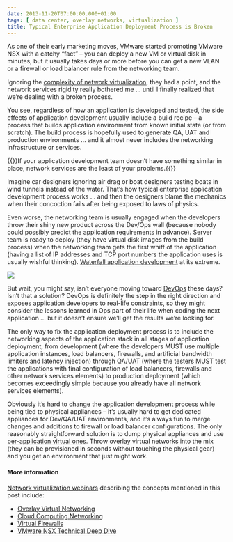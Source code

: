 ```yaml
---
date: 2013-11-20T07:00:00.000+01:00
tags: [ data center, overlay networks, virtualization ]
title: Typical Enterprise Application Deployment Process is Broken
---
```

As one of their early marketing moves, VMware started promoting VMware NSX with a catchy “fact” – you can deploy a new VM or virtual disk in minutes, but it usually takes days or more before you can get a new VLAN or a firewall or load balancer rule from the networking team.

Ignoring the [complexity of network virtualization](/2013/09/why-is-network-virtualization-so-hard.html), they had a point, and the network services rigidity really bothered me … until I finally realized that we’re dealing with a broken process.
<!--more-->
You see, regardless of how an application is developed and tested, the side effects of application development usually include a build recipe – a process that builds application environment from known initial state (or from scratch). The build process is hopefully used to generate QA, UAT and production environments … and it almost never includes the networking infrastructure or services.

{{<note warn>}}If your application development team doesn’t have something similar in place, network services are the least of your problems.{{</note>}}

Imagine car designers ignoring air drag or boat designers testing boats in wind tunnels instead of the water. That’s how typical enterprise application development process works … and then the designers blame the mechanics when their concoction fails after being exposed to laws of physics.

Even worse, the networking team is usually engaged when the developers throw their shiny new product across the Dev/Ops wall (because nobody could possibly predict the application requirements in advance). Server team is ready to deploy (they have virtual disk images from the build process) when the networking team gets the first whiff of the application (having a list of IP addresses and TCP port numbers the application uses is usually wishful thinking). [Waterfall application development](http://en.wikipedia.org/wiki/Waterfall_model) at its extreme.

![](worked-fine-in-dev-ops-problem-now.jpg)  

But wait, you might say, isn’t everyone moving toward [DevOps](http://en.wikipedia.org/wiki/Devops) these days? Isn’t that a solution? DevOps is definitely the step in the right direction and exposes application developers to real-life constraints, so they might consider the lessons learned in Ops part of their life when coding the next application … but it doesn’t ensure we’ll get the results we’re looking for.

The only way to fix the application deployment process is to include the networking aspects of the application stack in all stages of application deployment, from development (where the developers MUST use multiple application instances, load balancers, firewalls, and artificial bandwidth limiters and latency injection) through QA/UAT (where the testers MUST test the applications with final configuration of load balancers, firewalls and other network services elements) to production deployment (which becomes exceedingly simple because you already have all network services elements).

Obviously it’s hard to change the application development process while being tied to physical appliances – it’s usually hard to get dedicated appliances for Dev/QA/UAT environments, and it’s always fun to merge changes and additions to firewall or load balancer configurations. The only reasonably straightforward solution is to dump physical appliances and use [per-application virtual ones](/2013/11/make-every-application-independent.html). Throw overlay virtual networks into the mix (they can be provisioned in seconds without touching the physical gear) and you get an environment that just might work.

#### More information

[Network virtualization webinars](http://www.ipspace.net/Roadmap/Virtualization_webinars) describing the concepts mentioned in this post include:

-   [Overlay Virtual Networking](http://www.ipspace.net/Overlay_Virtual_Networking)
-   [Cloud Computing Networking](http://www.ipspace.net/Cloud_Computing_Networking)
-   [Virtual Firewalls](http://www.ipspace.net/Virtual_Firewalls)
-   [VMware NSX Technical Deep Dive](http://www.ipspace.net/NSX)
